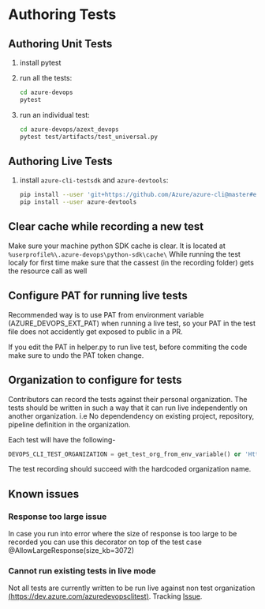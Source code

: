 # Authoring Tests

## Authoring Unit Tests

1. install pytest

1. run all the tests:

    ```bash
    cd azure-devops
    pytest
    ```

1. run an individual test:

    ```bash
    cd azure-devops/azext_devops
    pytest test/artifacts/test_universal.py
    ```

## Authoring Live Tests

1. install `azure-cli-testsdk` and `azure-devtools`:

    ```bash
    pip install --user 'git+https://github.com/Azure/azure-cli@master#egg=azure-cli-testsdk&subdirectory=src/azure-cli-testsdk' -q
    pip install --user azure-devtools
    ```

## Clear cache while recording a new test

Make sure your machine python SDK cache is clear. It is located at `%userprofile%\.azure-devops\python-sdk\cache\`
While running the test localy for first time make sure that the cassest (in the recording folder) gets the resource call as well

## Configure PAT for running live tests

Recommended way is to use PAT from environment variable (AZURE_DEVOPS_EXT_PAT) when running a live test, so your PAT in the test file does not accidently get exposed to public in a PR.

If you edit the PAT in helper.py to run live test, before commiting the code make sure to undo the PAT token change.

## Organization to configure for tests

Contributors can record the tests against their personal organization. The tests should be written in such a way that it can run live independently on another organization. i.e No dependendency on existing project, repository, pipeline definition in the organization.

Each test will have the following-

```python
DEVOPS_CLI_TEST_ORGANIZATION = get_test_org_from_env_variable() or 'Https://dev.azure.com/<Test organization name which developer has access to>'
```

The test recording should succeed with the hardcoded organization name.

## Known issues

### Response too large issue

In case you run into error where the size of response is too large to be recorded
you can use this decorator on top of the test case
@AllowLargeResponse(size_kb=3072)

### Cannot run existing tests in live mode

Not all tests are currently written to be run live against non test organization [(https://dev.azure.com/azuredevopsclitest)](https://dev.azure.com/azuredevopsclitest). Tracking [Issue](https://github.com/Microsoft/azure-devops-cli-extension/issues/395).
